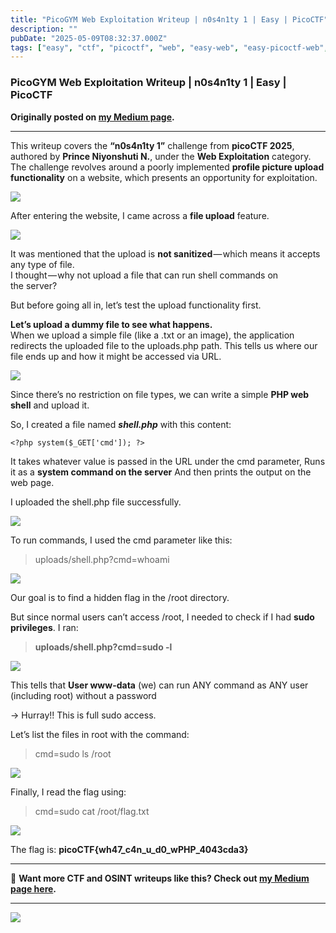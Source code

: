 ```yaml
---
title: "PicoGYM Web Exploitation Writeup | n0s4n1ty 1 | Easy | PicoCTF"
description: ""
pubDate: "2025-05-09T08:32:37.000Z"
tags: ["easy", "ctf", "picoctf", "web", "easy-web", "easy-picoctf-web", "easy-picoctf", "picoctf-web"]
---
```


### PicoGYM Web Exploitation Writeup | n0s4n1ty 1 | Easy | PicoCTF


**Originally posted on <a href="https://medium.com/@bl0ss0mx5/picogym-web-exploitation-writeup-n0s4n1ty-1-easy-picoctf-b9196851b1bb" target="_blank" rel="noopener noreferrer">my Medium page</a>.**

---

This writeup covers the **“n0s4n1ty 1”** challenge from **picoCTF 2025**, authored by **Prince Niyonshuti N.**, under the **Web Exploitation** category. The challenge revolves around a poorly implemented **profile picture upload functionality** on a website, which presents an opportunity for exploitation.

![](https://cdn-images-1.medium.com/max/676/0*anL6mRxP16lOrAi2)

After entering the website, I came across a **file upload** feature.

![](https://cdn-images-1.medium.com/max/397/0*9R_ZsFNA-eSe3kfy)

It was mentioned that the upload is **not sanitized** — which means it accepts any type of file.  
I thought — why not upload a file that can run shell commands on the server?

But before going all in, let’s test the upload functionality first.

**Let’s upload a dummy file to see what happens.**  
When we upload a simple file (like a .txt or an image), the application redirects the uploaded file to the uploads.php path. This tells us where our file ends up and how it might be accessed via URL.

![](https://cdn-images-1.medium.com/max/405/1*GwCCiT2-nUQ7tLIUpAH9tg.png)

Since there’s no restriction on file types, we can write a simple **PHP web shell** and upload it.

So, I created a file named **_shell.php_** with this content:


```
<?php system($_GET['cmd']); ?>

```

It takes whatever value is passed in the URL under the cmd parameter, Runs it as a **system command on the server** And then prints the output on the web page.

I uploaded the shell.php file successfully.

![](https://cdn-images-1.medium.com/max/615/0*qhky1-tSPeSvRS3m)

To run commands, I used the cmd parameter like this:

> uploads/shell.php?cmd=whoami

![](https://cdn-images-1.medium.com/max/615/0*fZfCv9cIQkdDV_A2)

Our goal is to find a hidden flag in the /root directory.

But since normal users can’t access /root, I needed to check if I had **sudo privileges**. I ran:

> **uploads/shell.php?cmd=sudo -l**

![](https://cdn-images-1.medium.com/max/1024/0*0zoQqB4yLjg3qyXB)

This tells that **User www-data** (we) can run ANY command as ANY user (including root) without a password

→ Hurray!! This is full sudo access.

Let’s list the files in root with the command:

> cmd=sudo ls /root

![](https://cdn-images-1.medium.com/max/675/0*i7AB782O_48HrwfQ)

Finally, I read the flag using:

> cmd=sudo cat /root/flag.txt

![](https://cdn-images-1.medium.com/max/675/0*GQMmBiwrND1670Ze)

The flag is: **picoCTF{wh47\_c4n\_u\_d0\_wPHP\_4043cda3}**

---

📖 **Want more CTF and OSINT writeups like this? Check out <a href="https://medium.com/@bl0ss0mx5" target="_blank" rel="noopener noreferrer">my Medium page here</a>.**

---

![](https://medium.com/_/stat?event=post.clientViewed&referrerSource=full_rss&postId=b9196851b1bb)